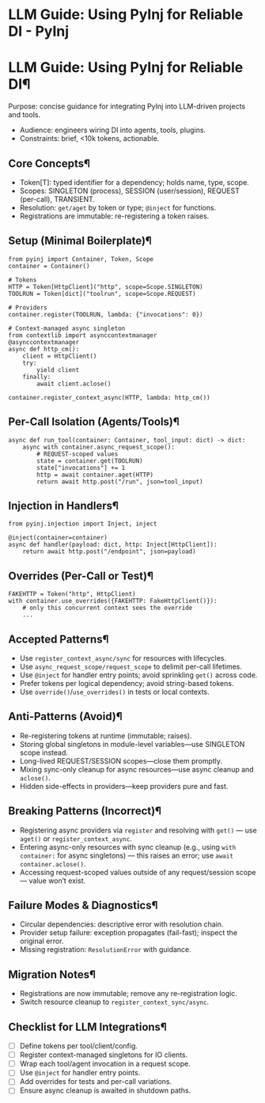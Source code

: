 # LLM Guide: Using PyInj for Reliable DI - PyInj

[ ](https://github.com/QriusGlobal/pyinj/edit/master/docs/llm.md "Edit this page")

# LLM Guide: Using PyInj for Reliable DI¶

Purpose: concise guidance for integrating PyInj into LLM-driven projects and tools.

  * Audience: engineers wiring DI into agents, tools, plugins.
  * Constraints: brief, <10k tokens, actionable.

## Core Concepts¶

  * Token[T]: typed identifier for a dependency; holds name, type, scope.
  * Scopes: SINGLETON (process), SESSION (user/session), REQUEST (per-call), TRANSIENT.
  * Resolution: `get/aget` by token or type; `@inject` for functions.
  * Registrations are immutable: re-registering a token raises.

## Setup (Minimal Boilerplate)¶
    
    
    from pyinj import Container, Token, Scope
    container = Container()
    
    # Tokens
    HTTP = Token[HttpClient]("http", scope=Scope.SINGLETON)
    TOOLRUN = Token[dict]("toolrun", scope=Scope.REQUEST)
    
    # Providers
    container.register(TOOLRUN, lambda: {"invocations": 0})
    
    # Context-managed async singleton
    from contextlib import asynccontextmanager
    @asynccontextmanager
    async def http_cm():
        client = HttpClient()
        try:
            yield client
        finally:
            await client.aclose()
    
    container.register_context_async(HTTP, lambda: http_cm())
    

## Per-Call Isolation (Agents/Tools)¶
    
    
    async def run_tool(container: Container, tool_input: dict) -> dict:
        async with container.async_request_scope():
            # REQUEST-scoped values
            state = container.get(TOOLRUN)
            state["invocations"] += 1
            http = await container.aget(HTTP)
            return await http.post("/run", json=tool_input)
    

## Injection in Handlers¶
    
    
    from pyinj.injection import Inject, inject
    
    @inject(container=container)
    async def handler(payload: dict, http: Inject[HttpClient]):
        return await http.post("/endpoint", json=payload)
    

## Overrides (Per-Call or Test)¶
    
    
    FAKEHTTP = Token("http", HttpClient)
    with container.use_overrides({FAKEHTTP: FakeHttpClient()}):
        # only this concurrent context sees the override
        ...
    

## Accepted Patterns¶

  * Use `register_context_async/sync` for resources with lifecycles.
  * Use `async_request_scope/request_scope` to delimit per-call lifetimes.
  * Use `@inject` for handler entry points; avoid sprinkling `get()` across code.
  * Prefer tokens per logical dependency; avoid string-based tokens.
  * Use `override()`/`use_overrides()` in tests or local contexts.

## Anti-Patterns (Avoid)¶

  * Re-registering tokens at runtime (immutable; raises).
  * Storing global singletons in module-level variables—use SINGLETON scope instead.
  * Long-lived REQUEST/SESSION scopes—close them promptly.
  * Mixing sync-only cleanup for async resources—use async cleanup and `aclose()`.
  * Hidden side-effects in providers—keep providers pure and fast.

## Breaking Patterns (Incorrect)¶

  * Registering async providers via `register` and resolving with `get()` — use `aget()` or `register_context_async`.
  * Entering async-only resources with sync cleanup (e.g., using `with container:` for async singletons) — this raises an error; use `await container.aclose()`.
  * Accessing request-scoped values outside of any request/session scope — value won’t exist.

## Failure Modes & Diagnostics¶

  * Circular dependencies: descriptive error with resolution chain.
  * Provider setup failure: exception propagates (fail-fast); inspect the original error.
  * Missing registration: `ResolutionError` with guidance.

## Migration Notes¶

  * Registrations are now immutable; remove any re-registration logic.
  * Switch resource cleanup to `register_context_sync/async`.

## Checklist for LLM Integrations¶

  * [ ] Define tokens per tool/client/config.
  * [ ] Register context-managed singletons for IO clients.
  * [ ] Wrap each tool/agent invocation in a request scope.
  * [ ] Use `@inject` for handler entry points.
  * [ ] Add overrides for tests and per-call variations.
  * [ ] Ensure async cleanup is awaited in shutdown paths.